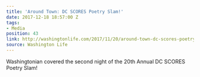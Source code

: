 ```yaml
---
title: 'Around Town: DC SCORES Poetry Slam!'
date: 2017-12-18 18:57:00 Z
tags:
- Media
position: 43
link: http://washingtonlife.com/2017/11/20/around-town-dc-scores-poetry-slam/
source: Washington Life
---
```


Washingtonian covered the second night of the 20th Annual DC SCORES Poetry Slam!